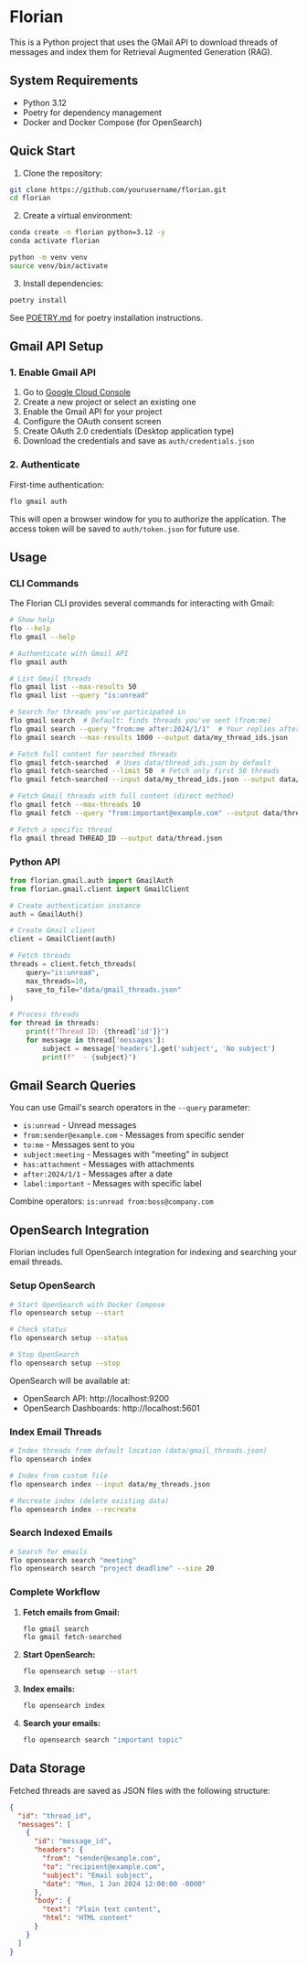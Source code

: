 # Florian

This is a Python project that uses the GMail API to download threads of messages and index them for Retrieval Augmented Generation (RAG).

## System Requirements

- Python 3.12
- Poetry for dependency management
- Docker and Docker Compose (for OpenSearch)

## Quick Start

1. Clone the repository:

```bash
git clone https://github.com/yourusername/florian.git
cd florian
```

2. Create a virtual environment:

```bash
conda create -n florian python=3.12 -y
conda activate florian
```

```bash
python -m venv venv
source venv/bin/activate
```

3. Install dependencies:

```bash
poetry install
```

See [POETRY.md](assets/POETRY.md) for poetry installation instructions.

## Gmail API Setup

### 1. Enable Gmail API

1. Go to [Google Cloud Console](https://console.cloud.google.com/)
2. Create a new project or select an existing one
3. Enable the Gmail API for your project
4. Configure the OAuth consent screen
5. Create OAuth 2.0 credentials (Desktop application type)
6. Download the credentials and save as `auth/credentials.json`

### 2. Authenticate

First-time authentication:

```bash
flo gmail auth
```

This will open a browser window for you to authorize the application. The access token will be saved to `auth/token.json` for future use.

## Usage

### CLI Commands

The Florian CLI provides several commands for interacting with Gmail:

```bash
# Show help
flo --help
flo gmail --help

# Authenticate with Gmail API
flo gmail auth

# List Gmail threads
flo gmail list --max-results 50
flo gmail list --query "is:unread"

# Search for threads you've participated in
flo gmail search  # Default: finds threads you've sent (from:me)
flo gmail search --query "from:me after:2024/1/1"  # Your replies after Jan 1, 2024
flo gmail search --max-results 1000 --output data/my_thread_ids.json

# Fetch full content for searched threads
flo gmail fetch-searched  # Uses data/thread_ids.json by default
flo gmail fetch-searched --limit 50  # Fetch only first 50 threads
flo gmail fetch-searched --input data/my_thread_ids.json --output data/my_threads.json

# Fetch Gmail threads with full content (direct method)
flo gmail fetch --max-threads 10
flo gmail fetch --query "from:important@example.com" --output data/threads.json

# Fetch a specific thread
flo gmail thread THREAD_ID --output data/thread.json
```

### Python API

```python
from florian.gmail.auth import GmailAuth
from florian.gmail.client import GmailClient

# Create authentication instance
auth = GmailAuth()

# Create Gmail client
client = GmailClient(auth)

# Fetch threads
threads = client.fetch_threads(
    query="is:unread",
    max_threads=10,
    save_to_file="data/gmail_threads.json"
)

# Process threads
for thread in threads:
    print(f"Thread ID: {thread['id']}")
    for message in thread['messages']:
        subject = message['headers'].get('subject', 'No subject')
        print(f"  - {subject}")
```

## Gmail Search Queries

You can use Gmail's search operators in the `--query` parameter:

- `is:unread` - Unread messages
- `from:sender@example.com` - Messages from specific sender
- `to:me` - Messages sent to you
- `subject:meeting` - Messages with "meeting" in subject
- `has:attachment` - Messages with attachments
- `after:2024/1/1` - Messages after a date
- `label:important` - Messages with specific label

Combine operators: `is:unread from:boss@company.com`

## OpenSearch Integration

Florian includes full OpenSearch integration for indexing and searching your email threads.

### Setup OpenSearch

```bash
# Start OpenSearch with Docker Compose
flo opensearch setup --start

# Check status
flo opensearch setup --status

# Stop OpenSearch
flo opensearch setup --stop
```

OpenSearch will be available at:

- OpenSearch API: http://localhost:9200
- OpenSearch Dashboards: http://localhost:5601

### Index Email Threads

```bash
# Index threads from default location (data/gmail_threads.json)
flo opensearch index

# Index from custom file
flo opensearch index --input data/my_threads.json

# Recreate index (delete existing data)
flo opensearch index --recreate
```

### Search Indexed Emails

```bash
# Search for emails
flo opensearch search "meeting"
flo opensearch search "project deadline" --size 20
```

### Complete Workflow

1. **Fetch emails from Gmail:**
   ```bash
   flo gmail search
   flo gmail fetch-searched
   ```

2. **Start OpenSearch:**
   ```bash
   flo opensearch setup --start
   ```

3. **Index emails:**
   ```bash
   flo opensearch index
   ```

4. **Search your emails:**
   ```bash
   flo opensearch search "important topic"
   ```

## Data Storage

Fetched threads are saved as JSON files with the following structure:

```json
{
  "id": "thread_id",
  "messages": [
    {
      "id": "message_id",
      "headers": {
        "from": "sender@example.com",
        "to": "recipient@example.com",
        "subject": "Email subject",
        "date": "Mon, 1 Jan 2024 12:00:00 -0000"
      },
      "body": {
        "text": "Plain text content",
        "html": "HTML content"
      }
    }
  ]
}
```
